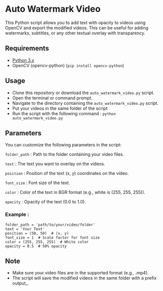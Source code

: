 # Auto Watermark Video
This Python script allows you to add text with opacity to videos using OpenCV and export the modified videos.
This can be useful for adding watermarks, subtitles, or any other textual overlay with transparency.

## Requirements
- [Python 3.x](https://www.python.org)
- OpenCV (opencv-python) (`pip install opencv-python`)

## Usage
- Clone this repository or download the `auto_watermark_video.py` script.
- Open the terminal or command prompt.
- Navigate to the directory containing the `auto_watermark_video.py` script.
- Put your videos in the same folder of the script
- Run the script with the following command :
`python auto_watermark_video.py`

## Parameters
You can customize the following parameters in the script:

`folder_path` : Path to the folder containing your video files.

`text` : The text you want to overlay on the videos.

`position` : Position of the text (x, y) coordinates on the video.

`font_size` : Font size of the text.

`color` : Color of the text in BGR format (e.g., white is (255, 255, 255)).

`opacity` : Opacity of the text (0.0 to 1.0).

### Example :

```
folder_path = 'path/to/your/video/folder' 
text = 'Your Text' 
position = (50, 50)  # (x, y) 
font_size = 1  # Scale factor for font size 
color = (255, 255, 255)  # White color 
opacity = 0.5  # 50% opacity 
```

## Note
- Make sure your video files are in the supported format (e.g., .mp4).
- The script will save the modified videos in the same folder with a prefix output_.
